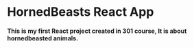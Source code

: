# **HornedBeasts React App**

**This is my first React project created in 301 course, It is about hornedbeasted animals.**